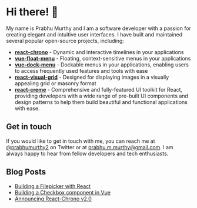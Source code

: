 # Hi there! 👋

My name is Prabhu Murthy and I am a software developer with a passion for creating elegant and intuitive user interfaces. I have built and maintained several popular open-source projects, including:

- **[react-chrono](https://github.com/prabhuignoto/react-chrono)** - Dynamic and interactive timelines in your applications
- **[vue-float-menu](https://github.com/prabhuignoto/vue-float-menu)** - Floating, context-sensitive menus in your applications
- **[vue-dock-menu](https://github.com/prabhuignoto/vue-dock-menu)** - Dockable menus in your applications, enabling users to access frequently used features and tools with ease
- **[react-visual-grid](https://github.com/prabhuignoto/react-visual-grid)** - Designed for displaying images in a visually appealing grid or masonry format
- **[react-creme](https://github.com/prabhuignoto/react-creme)** - Comprehensive and fully-featured UI toolkit for React, providing developers with a wide range of pre-built UI components and design patterns to help them build beautiful and functional applications with ease.

## Get in touch

If you would like to get in touch with me, you can reach me at [@prabhumurthy2](https://twitter.com/prabhumurthy2) on Twitter or at [prabhu.m.murthy@gmail.com](mailto:prabhu.m.murthy@gmail.com). I am always happy to hear from fellow developers and tech enthusiasts.

## Blog Posts

- [Building a Filepicker with React](https://retool.com/blog/building-a-file-picker-component-in-react/)
- [Building a Checkbox component in Vue](https://retool.com/blog/build-a-checkbox-component-in-vue/)
- [Announcing React-Chrono v2.0](https://dev.to/prabhuignoto/announcing-react-chrono-20-exciting-new-features-and-improvements-3onp)
